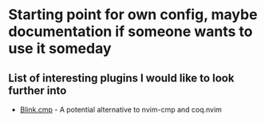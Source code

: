 # Starting point for own config, maybe documentation if someone wants to use it someday

## List of interesting plugins I would like to look further into

- [Blink.cmp](https://github.com/Saghen/blink.cmp) - A potential alternative to nvim-cmp and coq.nvim
